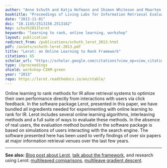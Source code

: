 ```yaml
---
author: "Anne Schuth and Katja Hofmann and Shimon Whiteson and Maarten de Rijke"
booktitle: "Proceedings of Living Labs for Information Retrieval Evaluation workshop at CIKM'13"
date: "2013-11-01"
doi: "10.1145/2513150.2513162"
key: schuth2013lerot
keywords: "learning to rank, online learning, workshop"
layout: publication
redirect_from: /publications/schuth_lerot_2013.html
pdf: /assets/schuth-lerot-2013.pdf
title: "Lerot: an Online Learning to Rank Framework"
citations: 65
scholar_url: "https://scholar.google.com/citations?view_op=view_citation&hl=en&user=Y3ahb_wAAAAJ&pagesize=100&citation_for_view=Y3ahb_wAAAAJ:8k81kl-MbHgC"
type: inproceedings
shield: workshop-CIKM-green
year: "2013"
repo: https://lerot.readthedocs.io/en/stable/
---
```


Online learning to rank methods for IR allow retrieval systems to optimize their own performance directly from
interactions with users via click feedback. In the software package Lerot, presented in this paper, we have bundled all
ingredients needed for experimenting with online learning to rank for IR. Lerot includes several online learning
algorithms, interleaving methods and a full suite of ways to evaluate these methods. In the absence of real users, the
evaluation method bundled in the software package is based on simulations of users interacting with the search engine.
The software presented here has been used to verify findings of over six papers at major information retrieval venues
over the last few years.

---

**See also:** [Blog post about Lerot](/lerot/), [talk about the framework](/talks/lerot-an-online-learning-to-rank-framework-2013.html), and research using Lerot: [multileaved comparisons](/publications/schuth2014multileaved.html), [multileave gradient descent](/publications/schuth2015mgd.html).
